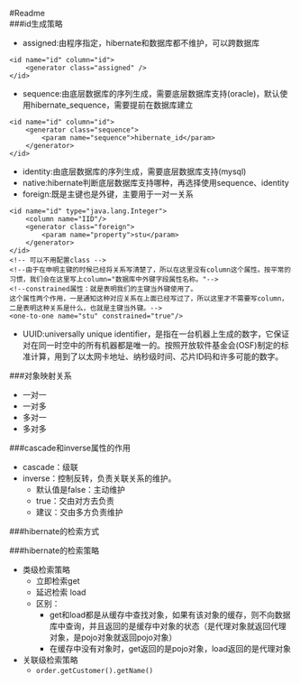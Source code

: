 #Readme  
###id生成策略  
* assigned:由程序指定，hibernate和数据库都不维护，可以跨数据库  
```
<id name="id" column="id">
    <generator class="assigned" />
</id>
```
* sequence:由底层数据库的序列生成，需要底层数据库支持(oracle)，默认使用hibernate_sequence，需要提前在数据库建立  
```
<id name="id" column="id">
    <generator class="sequence">
        <param name="sequence">hibernate_id</param>
    </generator>
</id>
```
* identity:由底层数据库的序列生成，需要底层数据库支持(mysql)
* native:hibernate判断底层数据库支持哪种，再选择使用sequence、identity
* foreign:既是主键也是外键，主要用于一对一关系
```
<id name="id" type="java.lang.Integer">
    <column name="IID"/>
    <generator class="foreign">
        <param name="property">stu</param>
    </generator>
</id>
<!-- 可以不用配置class -->
<!--由于在申明主键的时候已经将关系写清楚了，所以在这里没有column这个属性。按平常的习惯，我们会在这里写上column="数据库中外键字段属性名称。"-->
<!--constrained属性：就是表明我们的主键当外键使用了。
这个属性两个作用，一是通知这种对应关系在上面已经写过了，所以这里才不需要写column，二是表明这种关系是什么，也就是主键当外键。-->
<one-to-one name="stu" constrained="true"/>
```
* UUID:universally unique identifier，是指在一台机器上生成的数字，它保证对在同一时空中的所有机器都是唯一的。按照开放软件基金会(OSF)制定的标准计算，用到了以太网卡地址、纳秒级时间、芯片ID码和许多可能的数字。

###对象映射关系  
* 一对一
* 一对多
* 多对一
* 多对多

###cascade和inverse属性的作用  
* cascade：级联
* inverse：控制反转，负责关联关系的维护。
    * 默认值是false：主动维护
    * true：交由对方去负责
    * 建议：交由多方负责维护

###hibernate的检索方式  

###hibernate的检索策略  
* 类级检索策略
    * 立即检索get
    * 延迟检索 load
    * 区别：
        * get和load都是从缓存中查找对象，如果有该对象的缓存，则不向数据库中查询，并且返回的是缓存中对象的状态（是代理对象就返回代理对象，是pojo对象就返回pojo对象）
        * 在缓存中没有对象时，get返回的是pojo对象，load返回的是代理对象
* 关联级检索策略
    * ``order.getCustomer().getName()``
